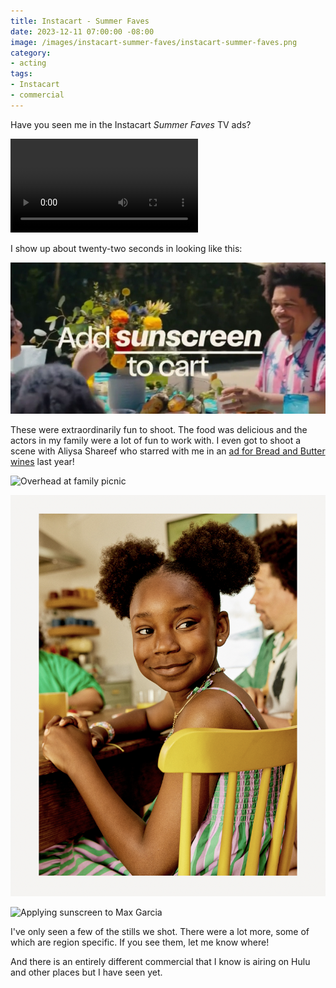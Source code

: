 ```yaml
---
title: Instacart - Summer Faves
date: 2023-12-11 07:00:00 -08:00
image: /images/instacart-summer-faves/instacart-summer-faves.png
category:
- acting
tags:
- Instacart
- commercial
---
```


Have you seen me in the Instacart _Summer Faves_ TV ads?

<video controls="controls">
<source src="/images/instacart-summer-faves/instacart-summer-faves.mp4" type="video/mp4">
</video>

I show up about twenty-two seconds in looking like this:

![Still from Instacart commercial](/images/instacart-summer-faves/instacart-summer-faves.png)

These were extraordinarily fun to shoot. The food was delicious and
the actors in my family were a lot of fun to work with. I even got to shoot a
scene with Aliysa Shareef who starred with me in an [ad for Bread and Butter
wines]() last year!

![Overhead at family picnic](/images/instacart-summer-faves/overhead-at-family-picnic.png)

![N'laijah Freeman at the dinner table with Damien in the background](/images/instacart-summer-faves/nlaijah-freeman.png)

![Applying sunscreen to Max Garcia](/images/instacart-summer-faves/max-garcia-sunscreen.png)

I've only seen a few of the stills we shot. There were a lot more, some of which
are region specific. If you see them, let me know where!

And there is an entirely different commercial that I know is airing on Hulu and
other places but I have seen yet.
